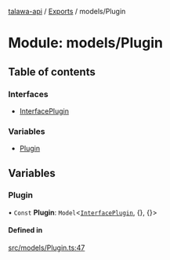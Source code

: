 [talawa-api](../README.md) / [Exports](../modules.md) / models/Plugin

# Module: models/Plugin

## Table of contents

### Interfaces

- [InterfacePlugin](../interfaces/models_Plugin.InterfacePlugin.md)

### Variables

- [Plugin](models_Plugin.md#plugin)

## Variables

### Plugin

• `Const` **Plugin**: `Model`\<[`InterfacePlugin`](../interfaces/models_Plugin.InterfacePlugin.md), {}, {}\>

#### Defined in

[src/models/Plugin.ts:47](https://github.com/PalisadoesFoundation/talawa-api/blob/73679e2/src/models/Plugin.ts#L47)
